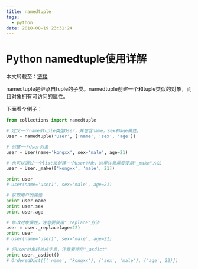 ```yaml
---
title: namedtuple
tags:
  - python
date: 2018-08-19 23:31:24
---
```



# Python namedtuple使用详解

本文转载至：[链接](https://blog.csdn.net/kongxx/article/details/51553362)

namedtuple是继承自tuple的子类。namedtuple创建一个和tuple类似的对象，而且对象拥有可访问的属性。

下面看个例子：

<!-- more -->

```python
from collections import namedtuple

# 定义一个namedtuple类型User，并包含name，sex和age属性。
User = namedtuple('User', ['name', 'sex', 'age'])

# 创建一个User对象
user = User(name='kongxx', sex='male', age=21)

# 也可以通过一个list来创建一个User对象，这里注意需要使用"_make"方法
user = User._make(['kongxx', 'male', 21])

print user
# User(name='user1', sex='male', age=21)

# 获取用户的属性
print user.name
print user.sex
print user.age

# 修改对象属性，注意要使用"_replace"方法
user = user._replace(age=22)
print user
# User(name='user1', sex='male', age=21)

# 将User对象转换成字典，注意要使用"_asdict"
print user._asdict()
# OrderedDict([('name', 'kongxx'), ('sex', 'male'), ('age', 22)])
```